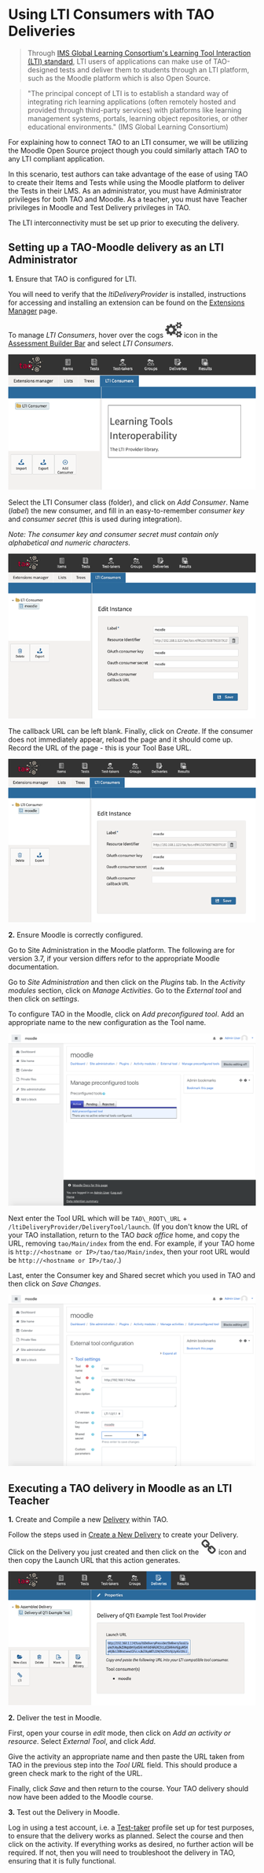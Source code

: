 # Using LTI Consumers with TAO Deliveries

> Through [IMS Global Learning Consortium's Learning Tool Interaction (LTI) standard](http://www.imsglobal.org/activity/learning-tools-interoperability), LTI users of applications can make use of TAO-designed tests and deliver them to students through an LTI platform, such as the Moodle platform which is also Open Source. 

> "The principal concept of LTI is to establish a standard way of integrating rich learning applications (often remotely hosted and provided through third-party services) with platforms like learning management systems, portals, learning object repositories, or other educational environments." (IMS Global Learning Consortium) 

For explaining how to connect TAO to an LTI consumer, we will be utilizing the Moodle Open Source project though you could similarly attach TAO to any LTI compliant application.

In this scenario, test authors can take advantage of the ease of using TAO to create their Items and Tests while using the Moodle platform to deliver the Tests in their LMS. As an administrator, you must have Administrator privileges for both TAO and Moodle. As a teacher, you must have Teacher privileges in Moodle and Test Delivery privileges in TAO.

The LTI interconnectivity must be set up prior to executing the delivery.

## Setting up a TAO-Moodle delivery as an LTI Administrator

**1.** Ensure that TAO is configured for LTI.

You will need to verify that the *ltiDeliveryProvider* is installed, instructions for accessing and installing an extension can be found on the [Extensions Manager](extension-manager.md) page. 

To manage *LTI Consumers*, hover over the cogs ![settings](../resources/_icons/settings.png) icon in the [Assessment Builder Bar](../appendix/glossary.md#assessment-builder-bar) and select *LTI Consumers*. 

![LTI Consumers](../resources/backend/l-t-i-consumers/lti1.png)

Select the LTI Consumer class (folder), and click on *Add Consumer*. Name (*label*) the new consumer, and fill in an easy-to-remember *consumer key* and *consumer secret* (this is used during integration).

*Note: The *consumer key* and *consumer secret* must contain only alphabetical and numeric characters.*

![LTI Consumers](../resources/backend/l-t-i-consumers/lti2.png)

The callback URL can be left blank. Finally, click on *Create*. If the consumer does not immediately appear, reload the page and it should come up. Record the URL of the page - this is your Tool Base URL.

![LTI Consumers](../resources/backend/l-t-i-consumers/lti3.png)

**2.** Ensure Moodle is correctly configured.

Go to Site Administration in the Moodle platform. The following are for version 3.7, if your version differs refor to the appropriate Moodle documentation.

Go to *Site Administration* and then click on the  *Plugins* tab. In the *Activity modules* section, click on *Manage Activities*. Go to the *External tool* and then click on *settings*.

To configure TAO in the Moodle, click on  *Add preconfigured tool*. Add an appropriate name to the new configuration as the Tool name. 

![Moodle](../resources/backend/l-t-i-consumers/moodle1.png)

Next enter the Tool URL which will be `TAO\_ROOT\_URL` + `/ltiDeliveryProvider/DeliveryTool/launch`. (If you don't know the URL of your TAO installation, return to the TAO *back office* home, and copy the URL, removing `tao/Main/index` from the end. For example, if your TAO home is `http://<hostname or IP>/tao/tao/Main/index`, then your root URL would be `http://<hostname or IP>/tao/`.)

Last, enter the Consumer key and Shared secret which you used in TAO and then click on *Save Changes*.

![Moodle config](../resources/backend/l-t-i-consumers/moodle2.png)


## Executing a TAO delivery in Moodle as an LTI Teacher

**1.** Create and Compile a new [Delivery](../appendix/glossary.md#delivery) within TAO.

Follow the steps used in [Create a New Delivery]({UG}/deliveries/create-a-new-delivery) to create your Delivery. Click on the Delivery you just created and then click on the ![LTI](../resources/_icons/link.png) icon and then copy the Launch URL that this action generates.

![LTI Export](../resources/backend/l-t-i-consumers/lti4.png)

**2.** Deliver the test in Moodle.

First, open your course in *edit* mode, then click on *Add an activity or resource*. Select *External Tool*, and click *Add*. 

Give the activity an appropriate name and then paste the URL taken from TAO in the previous step into the *Tool URL* field. This should produce a green check mark to the right of the URL. 

Finally, click *Save* and then return to the course. Your TAO delivery should now have been added to the Moodle course.

**3.** Test out the Delivery in Moodle.

Log in using a test account, i.e. a [Test-taker](../appendix/glossary.md#test-taker) profile set up for test purposes, to ensure that the delivery works as planned. Select the course and then click on the activity. If everything works as desired, no further action will be required. If not, then you will need to troubleshoot the delivery in TAO, ensuring that it is fully functional.
